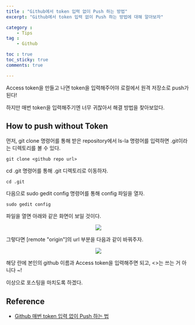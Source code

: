```yaml
---
title : "Github에서 token 입력 없이 Push 하는 방법"
excerpt: "Github에서 token 입력 없이 Push 하는 방법에 대해 알아보자"

category :
    - Tips
tag :
    - Github

toc : true
toc_sticky: true
comments: true

---
```


Access token을 만들고 나면 token을 입력해주어야 로컬에서 원격 저장소로 push가 된다!

하지만 매번 token을 입력해주기엔 너무 귀찮아서 해결 방법을 찾아보았다.

## How to push without Token

먼저, git clone 명령어를 통해 받은 repository에서 ls-la 명령어를 입력하면 .git이라는 디렉토리를 볼 수 있다.

```
git clone <github repo url>
```

cd .git 명령어를 통해 .git 디렉토리로 이동하자.

```
cd .git
```

다음으로 sudo gedit config 명령어를 통해 config 파일을 열자. 

```
sudo gedit config
```

파일을 열면 아래와 같은 화면이 보일 것이다.

<p align="center"><img src="https://github.com/jebeom/jebeom.github.io/assets/107978090/fc8461d2-4040-472f-a633-6a8fac7e4b5f" ></p>

그렇다면 [remote "origin"]의 url 부분을 다음과 같이 바꿔주자.

<p align="center"><img src="https://github.com/jebeom/jebeom.github.io/assets/107978090/d3961894-f965-4cf7-9474-b1ced407b715" ></p>

해당 란에 본인의 github 이름과 Access token을 입력해주면 되고, <>는 쓰는 거 아니다 ~!

이상으로 포스팅을 마치도록 하겠다.

## Reference

- [Github 매번 token 입력 없이 Push 하는 법](https://velog.io/@danbibibi/Github-token-%EC%9E%85%EB%A0%A5-%EC%97%86%EC%9D%B4-Push)

